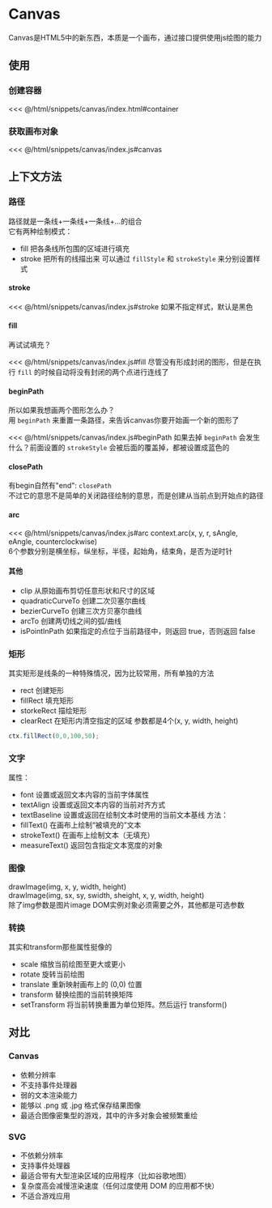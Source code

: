 # Canvas
Canvas是HTML5中的新东西，本质是一个画布，通过接口提供使用js绘图的能力
## 使用
### 创建容器
<<< @/html/snippets/canvas/index.html#container
### 获取画布对象
<<< @/html/snippets/canvas/index.js#canvas

## 上下文方法
### 路径
路径就是一条线+一条线+一条线+...的组合  
它有两种绘制模式：
  - fill 把各条线所包围的区域进行填充 
  - stroke 把所有的线描出来
可以通过 `fillStyle` 和 `strokeStyle` 来分别设置样式

#### stroke
<<< @/html/snippets/canvas/index.js#stroke
如果不指定样式，默认是黑色

#### fill
再试试填充？  

<<< @/html/snippets/canvas/index.js#fill
尽管没有形成封闭的图形，但是在执行 `fill` 的时候自动将没有封闭的两个点进行连线了

#### beginPath
所以如果我想画两个图形怎么办？  
用 `beginPath` 来重置一条路径，来告诉canvas你要开始画一个新的图形了

<<< @/html/snippets/canvas/index.js#beginPath
如果去掉 `beginPath` 会发生什么？前面设置的 `strokeStyle` 会被后面的覆盖掉，都被设置成蓝色的

#### closePath
有begin自然有"end": `closePath`  
不过它的意思不是简单的关闭路径绘制的意思，而是创建从当前点到开始点的路径

#### arc
<<< @/html/snippets/canvas/index.js#arc
context.arc(x, y, r, sAngle, eAngle, counterclockwise)  
6个参数分别是横坐标，纵坐标，半径，起始角，结束角，是否为逆时针

#### 其他
  - clip 从原始画布剪切任意形状和尺寸的区域
  - quadraticCurveTo 创建二次贝塞尔曲线
  - bezierCurveTo 创建三次方贝塞尔曲线
  - arcTo 创建两切线之间的弧/曲线
  - isPointInPath 如果指定的点位于当前路径中，则返回 true，否则返回 false

### 矩形
其实矩形是线条的一种特殊情况，因为比较常用，所有单独的方法
  - rect 创建矩形
  - fillRect 填充矩形
  - storkeRect 描绘矩形
  - clearRect 在矩形内清空指定的区域
参数都是4个(x, y, width, height)
```js
ctx.fillRect(0,0,100,50);
```

### 文字
属性：  
  - font 设置或返回文本内容的当前字体属性
  - textAlign	设置或返回文本内容的当前对齐方式
  - textBaseline 设置或返回在绘制文本时使用的当前文本基线
方法：  
  - fillText() 在画布上绘制“被填充的”文本
  - strokeText() 在画布上绘制文本（无填充）
  - measureText()	返回包含指定文本宽度的对象

### 图像
drawImage(img, x, y, width, height)  
drawImage(img, sx, sy, swidth, sheight, x, y, width, height)  
除了img参数是图片image DOM实例对象必须需要之外，其他都是可选参数

### 转换
其实和transform那些属性挺像的  
  - scale 缩放当前绘图至更大或更小
  - rotate 旋转当前绘图
  - translate 重新映射画布上的 (0,0) 位置
  - transform 替换绘图的当前转换矩阵
  - setTransform 将当前转换重置为单位矩阵。然后运行 transform()

## 对比
### Canvas
  - 依赖分辨率
  - 不支持事件处理器
  - 弱的文本渲染能力
  - 能够以 .png 或 .jpg 格式保存结果图像
  - 最适合图像密集型的游戏，其中的许多对象会被频繁重绘

### SVG
  - 不依赖分辨率
  - 支持事件处理器
  - 最适合带有大型渲染区域的应用程序（比如谷歌地图）
  - 复杂度高会减慢渲染速度（任何过度使用 DOM 的应用都不快）
  - 不适合游戏应用